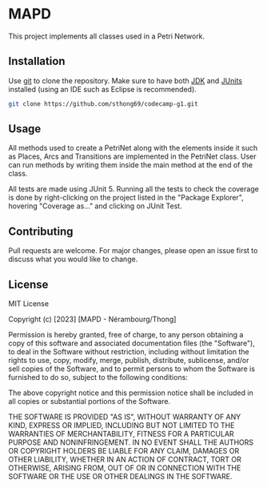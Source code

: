 # MAPD

This project implements all classes used in a Petri Network.

## Installation

Use [git](https://git-scm.com/) to clone the repository. Make sure to have both [JDK](https://www.oracle.com/fr/java/technologies/downloads/) and [JUnits](https://junit.org/junit5/) installed (using an IDE such as Eclipse is recommended).

```bash
git clone https://github.com/sthong69/codecamp-g1.git
```

## Usage

All methods used to create a PetriNet along with the elements inside it such as Places, Arcs and Transitions are implemented in the PetriNet class.
User can run methods by writing them inside the main method at the end of the class.

All tests are made using JUnit 5. Running all the tests to check the coverage is done by right-clicking on the project listed in the "Package Explorer", hovering "Coverage as..." and clicking on JUnit Test.

## Contributing

Pull requests are welcome. For major changes, please open an issue first
to discuss what you would like to change.

## License

MIT License

Copyright (c) [2023] [MAPD - Nérambourg/Thong]

Permission is hereby granted, free of charge, to any person obtaining a copy
of this software and associated documentation files (the "Software"), to deal
in the Software without restriction, including without limitation the rights
to use, copy, modify, merge, publish, distribute, sublicense, and/or sell
copies of the Software, and to permit persons to whom the Software is
furnished to do so, subject to the following conditions:

The above copyright notice and this permission notice shall be included in all
copies or substantial portions of the Software.

THE SOFTWARE IS PROVIDED "AS IS", WITHOUT WARRANTY OF ANY KIND, EXPRESS OR
IMPLIED, INCLUDING BUT NOT LIMITED TO THE WARRANTIES OF MERCHANTABILITY,
FITNESS FOR A PARTICULAR PURPOSE AND NONINFRINGEMENT. IN NO EVENT SHALL THE
AUTHORS OR COPYRIGHT HOLDERS BE LIABLE FOR ANY CLAIM, DAMAGES OR OTHER
LIABILITY, WHETHER IN AN ACTION OF CONTRACT, TORT OR OTHERWISE, ARISING FROM,
OUT OF OR IN CONNECTION WITH THE SOFTWARE OR THE USE OR OTHER DEALINGS IN THE
SOFTWARE.
